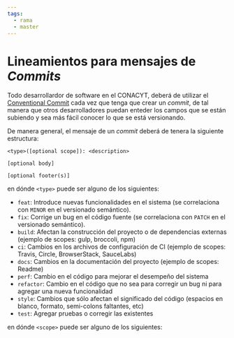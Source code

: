 ```yaml
---
tags:
  - rama
  - master
---
```


# Lineamientos para mensajes de _Commits_


Todo desarrollardor de software en el CONACYT, deberá de utilizar el [Conventional Commit](https://www.conventionalcommits.org/en/v1.0.0/) cada vez que tenga que crear un _commit_, de tal manera que otros desarrolladores puedan enteder los campos que se están subiendo y sea más fácil conocer lo que se está versionando.

De manera general, el mensaje de un _commit_ deberá de tenera la siguiente estructura:

```
<type>([optional scope]): <description>

[optional body]

[optional footer(s)]
```

en dónde `<type>` puede ser alguno de los siguientes:

* `feat`:  Introduce nuevas funcionalidades en el sistema (se correlaciona con `MINOR` en el versionado semántico).
* `fix`: Corrige un bug en el código fuente (se correlaciona con `PATCH` en el versionado semántico).
* `build`: Afectan la construcción del proyecto o de dependencias externas (ejemplo de scopes: gulp, broccoli, npm)
* `ci`: Cambios en los archivos de configuración de CI (ejemplo de scopes: Travis, Circle, BrowserStack, SauceLabs)
* `docs`: Cambios en la documentación del proyecto (ejemplo de scopes: Readme)
* `perf`: Cambio en el código para mejorar el desempeño del sistema
* `refactor`: Cambio en el código que no sea para corregir un bug ni para agregar una nueva funcionalidad
* `style`: Cambios que sólo afectan el significado del código (espacios en blanco, formato, semi-colons faltantes, etc)
* `test`: Agregar pruebas o corregir las existentes

en dónde `<scope>` puede ser alguno de los siguientes:
